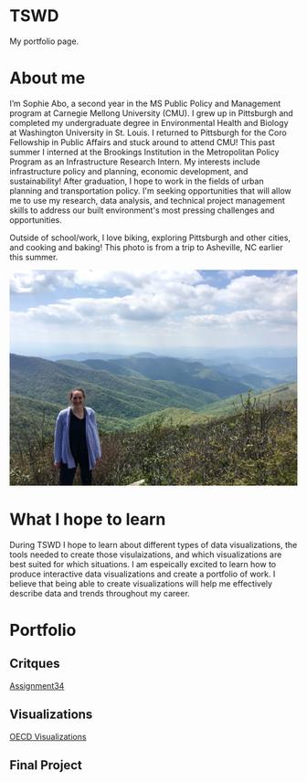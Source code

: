 # TSWD
My portfolio page. 

# About me
I’m Sophie Abo, a second year in the MS Public Policy and Management program at Carnegie Mellong University (CMU). I grew up in Pittsburgh and completed my undergraduate degree in Environmental Health and Biology at Washington University in St. Louis. I returned to Pittsburgh for the Coro Fellowship in Public Affairs and stuck around to attend CMU! This past summer I interned at the Brookings Institution in the Metropolitan Policy Program as an Infrastructure Research Intern. My interests include infrastructure policy and planning, economic development, and sustainability! After graduation, I hope to work in the fields of urban planning and transportation policy. I'm seeking opportunities that will allow me to use my research, data analysis, and technical project management skills to address our built environment's most pressing challenges and opportunities.

Outside of school/work, I love biking, exploring Pittsburgh and other cities, and cooking and baking! This photo is from a trip to Asheville, NC earlier this summer.

![Craggy Gardesn Asheville, NC](Asheville.jpeg)

# What I hope to learn 
During TSWD I hope to learn about different types of data visualizations, the tools needed to create those visulaizations, and which visualizations are best suited for which situations. I am espeically excited to learn how to produce interactive data visualizations and create a portfolio of work. I believe that being able to create visualizations will help me effectively describe data and trends throughout my career. 


# Portfolio

## Critques
[Assignment34](/CritiqueByDesign.md)

## Visualizations
[OECD Visualizations](/dataviz2.md)

## Final Project
